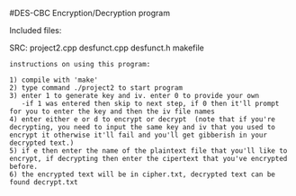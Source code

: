#DES-CBC Encryption/Decryption program



Included files: 

SRC: project2.cpp desfunct.cpp desfunct.h makefile

	instructions on using this program:

	1) compile with 'make'
	2) type command ./project2 to start program
	3) enter 1 to generate key and iv. enter 0 to provide your own
	   -if 1 was entered then skip to next step, if 0 then it'll prompt for you to enter the key and then the iv file names
	4) enter either e or d to encrypt or decrypt  (note that if you're decrypting, you need to input the same key and iv that you used to encrypt it otherwise it'll fail and you'll get gibberish in your decrypted text.)
	5) if e then enter the name of the plaintext file that you'll like to encrypt, if decrypting then enter the cipertext that you've encrypted before. 
	6) the encrypted text will be in cipher.txt, decrypted text can be found decrypt.txt 